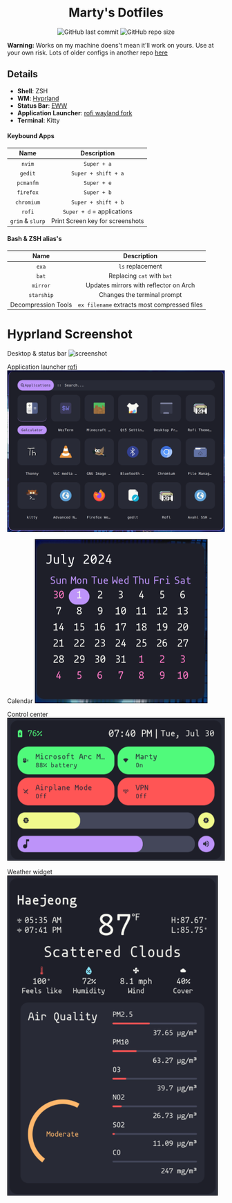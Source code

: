 <div align="center">

# Marty's Dotfiles

![GitHub last commit](https://img.shields.io/github/last-commit/Marty1820/configs?style=for-the-badge&labelColor=44475a&color=bd93f9) ![GitHub repo size](https://img.shields.io/github/repo-size/Marty1820/configs?style=for-the-badge&labelColor=44475a&color=bd93f9)

</div>

**Warning:** Works on my machine doens't mean it'll work on yours. Use at your own risk.
Lots of older configs in another repo [here](https://github.com/Marty1820/old-dotfiles)

## Details

- **Shell**: ZSH
- **WM**: [Hyprland](https://hyprland.org/)
- **Status Bar**: [EWW](https://elkowar.github.io/eww/eww.html)
- **Application Launcher**: [rofi wayland fork](https://github.com/lbonn/rofi)
- **Terminal**: Kitty

#### Keybound Apps

|       Name       |           Description            |
| :--------------: | :------------------------------: |
|      `nvim`      |           `Super + a`            |
|     `gedit`      |       `Super + shift + a`        |
|    `pcmanfm`     |           `Super + e`            |
|    `firefox`     |           `Super + b`            |
|    `chromium`    |       `Super + shift + b`        |
|      `rofi`      |    `Super + d` = applications    |
| `grim` & `slurp` | Print Screen key for screenshots |

#### Bash & ZSH alias's

|        Name         |                 Description                  |
| :-----------------: | :------------------------------------------: |
|        `exa`        |               `ls` replacement               |
|        `bat`        |          Replacing `cat` with `bat`          |
|      `mirror`       |    Updates mirrors with reflector on Arch    |
|     `starship`      |         Changes the terminal prompt          |
| Decompression Tools | `ex filename` extracts most compressed files |

# Hyprland Screenshot

Desktop & status bar
![screenshot](.screenshots/hyprland.png)

Application launcher [rofi](https:/github.com/lbonn/rofi)
![screenshot](.screenshots/apps-menu.png)

Calendar
![screenshot](.screenshots/calendar.png)

Control center
![screenshot](.screenshots/control_center.png)

Weather widget
![screenshot](.screenshots/weather_widget.png)
